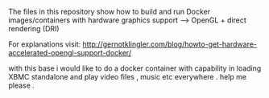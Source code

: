 The files in this repository show how to build and run Docker images/containers with hardware graphics support --> OpenGL + direct rendering (DRI)

For explanations visit: http://gernotklingler.com/blog/howto-get-hardware-accelerated-opengl-support-docker/

with this base i would like to do a docker container with capability in loading XBMC standalone and play video files , music etc everywhere .
help me please .
